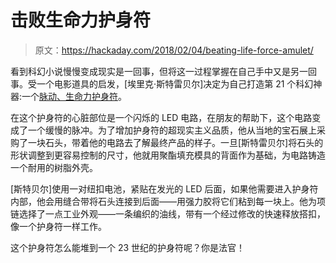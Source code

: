 # 击败生命力护身符

> 原文：<https://hackaday.com/2018/02/04/beating-life-force-amulet/>

看到科幻小说慢慢变成现实是一回事，但将这一过程掌握在自己手中又是另一回事。受一个电影道具的启发，[埃里克·斯特雷贝尔]决定为自己打造第 21 个科幻神器:一个[脉动、生命力护身符](https://www.youtube.com/watch?v=_7hKE8hAT9Y&f)。

在这个护身符的心脏部位是一个闪烁的 LED 电路，在朋友的帮助下，这个电路变成了一个缓慢的脉冲。为了增加护身符的超现实主义品质，他从当地的宝石展上采购了一块石头，带着他的电路去了解最终产品的样子。一旦[斯特雷贝尔]将石头的形状调整到更容易控制的尺寸，他就用聚酯填充模具的背面作为基础，为电路铸造一个耐用的树脂外壳。

[斯特贝尔]使用一对纽扣电池，紧贴在发光的 LED 后面，如果他需要进入护身符内部，他会用缝合带将石头连接到后面——用强力胶将它们粘到每一块上。他为项链选择了一点工业外观——一条编织的油线，带有一个经过修改的快速释放搭扣，像一个护身符一样工作。

这个护身符怎么能堆到一个 23 世纪的护身符呢？你是法官！